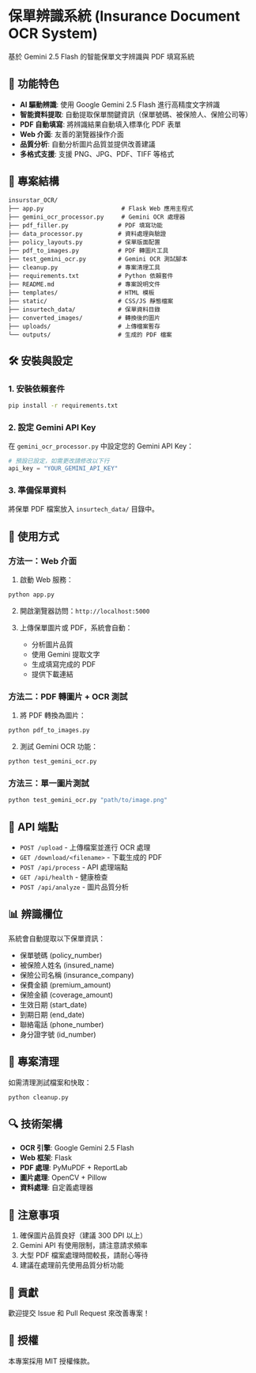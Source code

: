 # 保單辨識系統 (Insurance Document OCR System)

基於 Gemini 2.5 Flash 的智能保單文字辨識與 PDF 填寫系統

## 🚀 功能特色

- **AI 驅動辨識**: 使用 Google Gemini 2.5 Flash 進行高精度文字辨識
- **智能資料提取**: 自動提取保單關鍵資訊（保單號碼、被保險人、保險公司等）
- **PDF 自動填寫**: 將辨識結果自動填入標準化 PDF 表單
- **Web 介面**: 友善的瀏覽器操作介面
- **品質分析**: 自動分析圖片品質並提供改善建議
- **多格式支援**: 支援 PNG、JPG、PDF、TIFF 等格式

## 📁 專案結構

```
insurstar_OCR/
├── app.py                      # Flask Web 應用主程式
├── gemini_ocr_processor.py     # Gemini OCR 處理器
├── pdf_filler.py              # PDF 填寫功能
├── data_processor.py          # 資料處理與驗證
├── policy_layouts.py          # 保單版面配置
├── pdf_to_images.py           # PDF 轉圖片工具
├── test_gemini_ocr.py         # Gemini OCR 測試腳本
├── cleanup.py                 # 專案清理工具
├── requirements.txt           # Python 依賴套件
├── README.md                  # 專案說明文件
├── templates/                 # HTML 模板
├── static/                    # CSS/JS 靜態檔案
├── insurtech_data/            # 保單資料目錄
├── converted_images/          # 轉換後的圖片
├── uploads/                   # 上傳檔案暫存
└── outputs/                   # 生成的 PDF 檔案
```

## 🛠️ 安裝與設定

### 1. 安裝依賴套件

```bash
pip install -r requirements.txt
```

### 2. 設定 Gemini API Key

在 `gemini_ocr_processor.py` 中設定您的 Gemini API Key：

```python
# 預設已設定，如需更改請修改以下行
api_key = "YOUR_GEMINI_API_KEY"
```

### 3. 準備保單資料

將保單 PDF 檔案放入 `insurtech_data/` 目錄中。

## 🚀 使用方式

### 方法一：Web 介面

1. 啟動 Web 服務：
```bash
python app.py
```

2. 開啟瀏覽器訪問：`http://localhost:5000`

3. 上傳保單圖片或 PDF，系統會自動：
   - 分析圖片品質
   - 使用 Gemini 提取文字
   - 生成填寫完成的 PDF
   - 提供下載連結

### 方法二：PDF 轉圖片 + OCR 測試

1. 將 PDF 轉換為圖片：
```bash
python pdf_to_images.py
```

2. 測試 Gemini OCR 功能：
```bash
python test_gemini_ocr.py
```

### 方法三：單一圖片測試

```bash
python test_gemini_ocr.py "path/to/image.png"
```

## 🔧 API 端點

- `POST /upload` - 上傳檔案並進行 OCR 處理
- `GET /download/<filename>` - 下載生成的 PDF
- `POST /api/process` - API 處理端點
- `GET /api/health` - 健康檢查
- `POST /api/analyze` - 圖片品質分析

## 📊 辨識欄位

系統會自動提取以下保單資訊：

- 保單號碼 (policy_number)
- 被保險人姓名 (insured_name)
- 保險公司名稱 (insurance_company)
- 保費金額 (premium_amount)
- 保險金額 (coverage_amount)
- 生效日期 (start_date)
- 到期日期 (end_date)
- 聯絡電話 (phone_number)
- 身分證字號 (id_number)

## 🧹 專案清理

如需清理測試檔案和快取：

```bash
python cleanup.py
```

## 🔍 技術架構

- **OCR 引擎**: Google Gemini 2.5 Flash
- **Web 框架**: Flask
- **PDF 處理**: PyMuPDF + ReportLab
- **圖片處理**: OpenCV + Pillow
- **資料處理**: 自定義處理器

## 📝 注意事項

1. 確保圖片品質良好（建議 300 DPI 以上）
2. Gemini API 有使用限制，請注意請求頻率
3. 大型 PDF 檔案處理時間較長，請耐心等待
4. 建議在處理前先使用品質分析功能

## 🤝 貢獻

歡迎提交 Issue 和 Pull Request 來改善專案！

## 📄 授權

本專案採用 MIT 授權條款。 